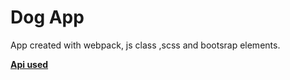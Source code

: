 # Dog App
App created with webpack, js class ,scss and bootsrap elements.

**[Api used](https://dog.ceo/dog-api/)**

